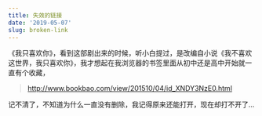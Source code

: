 ```yaml
---
title: 失效的链接
date: '2019-05-07'
slug: broken-link
---
```


《我只喜欢你》，看到这部剧出来的时候，听小白提过，是改编自小说《我不喜欢这世界，我只喜欢你》，我才想起在我浏览器的书签里面从初中还是高中开始就一直有个收藏，

> http://www.bookbao.com/view/201510/04/id_XNDY3NzE0.html

记不清了，不知道为什么一直没有删除，我记得原来还能打开，现在却打不开了... 
